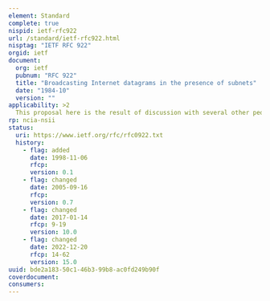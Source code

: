 ```yaml
---
element: Standard
complete: true
nispid: ietf-rfc922
url: /standard/ietf-rfc922.html
nisptag: "IETF RFC 922"
orgid: ietf
document:
  org: ietf
  pubnum: "RFC 922"
  title: "Broadcasting Internet datagrams in the presence of subnets"
  date: "1984-10"
  version: ""
applicability: >2
  This proposal here is the result of discussion with several other people, especially J. Noel Chiappa and Christopher A. Kent.
rp: ncia-nsii
status:
  uri: https://www.ietf.org/rfc/rfc0922.txt
  history: 
    - flag: added
      date: 1998-11-06
      rfcp: 
      version: 0.1
    - flag: changed
      date: 2005-09-16
      rfcp: 
      version: 0.7
    - flag: changed
      date: 2017-01-14
      rfcp: 9-19
      version: 10.0
    - flag: changed
      date: 2022-12-20
      rfcp: 14-62
      version: 15.0
uuid: bde2a183-50c1-46b3-99b8-ac0fd249b90f
coverdocument:
consumers:
---
```


